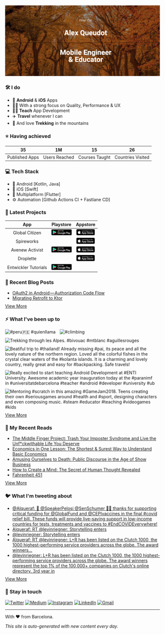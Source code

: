 ![banner](images/banner-cropped.jpg)

### 🛠 I do
- 📱 **Android** & **iOS** Apps
- 👨‍💻 With a strong focus on Quality, Performance & UX
- 👨‍🏫 **Teach** App Development
- ✈️ **Travel** whenever I can
- 💚 And love **Trekking** in the mountains

### ⭐️ Having achieved

| 35 | 1M | 15 | 26 |
| :-: | :-: | :-: | :-: |
| Published Apps | Users Reached | Courses Taught | Countries Visited |

### 💻 Tech Stack
- 🤖 Android [Kotlin, Java]
- 🍎 iOS [Swift]
- 📱 Multiplatform [Flutter]
- ⚙️ Automation [Github Actions CI + Fastlane CD]

### 📱 Latest Projects

| App | Playstore | Appstore |
| :-: | :-: | :-: |
| Global Citizen | <a href="https://play.google.com/store/apps/details?id=lr.globalcitizen.com"><img height = "20px" src="images/playstore.png"/></a> | <a href="https://apps.apple.com/us/app/global-citizen-take-action/id990655529"><img height = "20px" src="images/appstore.png"/></a> |
| Spireworks |  | <a href="https://apps.apple.com/us/app/spireworks/id1372884614"><img height = "20px" src="images/appstore.png"/></a> |
| Avenew Activist | <a href="https://play.google.com/store/apps/details?id=org.avenew.activist"><img height = "20px" src="images/playstore.png"/></a> | <a href="https://apps.apple.com/us/app/avenew-activist/id1529797327"><img height = "20px" src="images/appstore.png"/></a> |
| Droplette |  | <a href="https://apps.apple.com/py/app/droplette/id1535102177"><img height = "20px" src="images/appstore.png"/></a> |
| Entwickler Tutorials | <a href="https://play.google.com/store/apps/details?id=de.entwickler.tutorials.app"><img height = "20px" src="images/playstore.png"/></a> |  |

### 📕 Recent Blog Posts
<!-- BLOG-POST-LIST:START -->
- [OAuth2 in Android — Authorization Code Flow](https://medium.com/l-r-engineering/oauth2-in-android-authorization-code-flow-ffc4355dd473?source=rss-18ecf9ef4d5b------2)
- [Migrating Retrofit to Ktor](https://medium.com/l-r-engineering/migrating-retrofit-to-ktor-93bdaf58d7d4?source=rss-18ecf9ef4d5b------2)
<!-- BLOG-POST-LIST:END -->
<p style="margin-top:-5px">
        <a href="https://medium.com/@alqueraf">View More</a>
</p>

### ⚡️ What I've been up to
<!-- INSTAGRAM-FEED:START -->
<p><img width="250px" src="https://instagram.fiev22-1.fna.fbcdn.net/v/t51.2885-15/sh0.08/e35/c180.0.1080.1080a/s640x640/134741911_3550164045078801_496483062783369485_n.jpg?tp=1&_nc_ht=instagram.fiev22-1.fna.fbcdn.net&_nc_cat=109&_nc_ohc=0HXWihtYtXcAX_jxHr_&ccb=7-4&oh=79c963f3960567e2be28ba7e6b5c69b8&oe=607B0966" alt="#peru🇵🇪  #quienllama" style="padding-right:10px;padding-bottom:10px" /> <img width="250px" src="https://instagram.fiev22-2.fna.fbcdn.net/v/t51.2885-15/sh0.08/e35/c315.0.810.810a/s640x640/134835069_395271954906995_554156271251983796_n.jpg?tp=1&_nc_ht=instagram.fiev22-2.fna.fbcdn.net&_nc_cat=111&_nc_ohc=crXMw1PS8vwAX9uUr3w&ccb=7-4&oh=0b3648526c0154c7f14bf6e30c4083d9&oe=607DBA6B" alt="#climbing" style="padding-right:10px;padding-bottom:10px" /> <img width="250px" src="https://instagram.fiev22-1.fna.fbcdn.net/v/t51.2885-15/sh0.08/e35/s640x640/114581420_329866848037409_3165778290244745196_n.jpg?tp=1&_nc_ht=instagram.fiev22-1.fna.fbcdn.net&_nc_cat=105&_nc_ohc=9Ez8DlT-VvQAX9aExyC&ccb=7-4&oh=459bb290bc8cf8878fe57ac2011f0266&oe=607DDA07" alt="Trekking through les Alpes.  #bivouac  #mtblanc  #aguillesrouges" style="padding-right:10px;padding-bottom:10px" /> <img width="250px" src="https://instagram.fiev22-2.fna.fbcdn.net/v/t51.2885-15/sh0.08/e35/s640x640/50659791_115686899539189_4155358141532017584_n.jpg?tp=1&_nc_ht=instagram.fiev22-2.fna.fbcdn.net&_nc_cat=101&_nc_ohc=hhp3I0DpH4YAX93g72A&ccb=7-4&oh=e86e89d2f356575bc97ad8b482e7c496&oe=607DAA38" alt="Beatiful trip to  #thailand! Already missing  #pai, its peace and all the lovely nature of the northern region. Loved all the colorful fishes in the crystal clear waters of the  #kolanta islands. It is a charming and lovely country, really great and easy for  #backpacking.  Safe travels!" style="padding-right:10px;padding-bottom:10px" /> <img width="250px" src="https://instagram.fiev22-1.fna.fbcdn.net/v/t51.2885-15/e35/c236.0.608.608a/42653029_2058615494449795_4125159065197996634_n.jpg?tp=1&_nc_ht=instagram.fiev22-1.fna.fbcdn.net&_nc_cat=107&_nc_ohc=hVM-yohOtJEAX-vePps&ccb=7-4&oh=caab34f92cd8ee5be7ce687bcf1f1e01&oe=607C8BA3" alt="Really excited to start teaching Android Development at  #ENTI University. Awesome academic year inauguration today at the  #paranimf in  #universitatdebarcelona   #teacher  #android  #developer  #university  #ub" style="padding-right:10px;padding-bottom:10px" /> <img width="250px" src="https://instagram.fiev22-2.fna.fbcdn.net/v/t51.2885-15/sh0.08/e35/s640x640/42169570_2220304901628496_3212191554685421790_n.jpg?tp=1&_nc_ht=instagram.fiev22-2.fna.fbcdn.net&_nc_cat=104&_nc_ohc=oAiu6d3D5S8AX-_Km40&ccb=7-4&oh=3257b63bbe2a6c069473d658189e1c46&oe=6054A6F5" alt="Mentoring  #scratch in this amazing  #GameJam2018. Teens creating their own  #seriousgames around  #health and  #sport, designing characters and even composing music.   #steam  #educator  #teaching  #videogames  #kids" style="padding-right:10px;padding-bottom:10px" /> </p>
<!-- INSTAGRAM-FEED:END -->
<p style="margin-top:-15px">
        <a href="https://instagram.com/alqueraf">View More</a>
</p>

### 📖 My Recent Reads
<!-- GOODREADS:START -->
- [The Middle Finger Project: Trash Your Imposter Syndrome and Live the Unf*ckwithable Life You Deserve](https://www.goodreads.com/review/show/3546824765?utm_medium=api&utm_source=rss)
- [Economics in One Lesson: The Shortest & Surest Way to Understand Basic Economics](https://www.goodreads.com/review/show/3324987322?utm_medium=api&utm_source=rss)
- [Amusing Ourselves to Death: Public Discourse in the Age of Show Business](https://www.goodreads.com/review/show/2968197244?utm_medium=api&utm_source=rss)
- [How to Create a Mind: The Secret of Human Thought Revealed](https://www.goodreads.com/review/show/2788723762?utm_medium=api&utm_source=rss)
- [Fahrenheit 451](https://www.goodreads.com/review/show/3194911091?utm_medium=api&utm_source=rss)
<!-- GOODREADS:END -->
<p style="margin-top:-5px">
        <a href="https://www.goodreads.com/user/show/40277231-alex-queudot">View More</a>
</p>

### 🐦 What I'm tweeting about
<!-- TWITTER:START -->
- [@Alqueraf: 🙏 @SpeakerPelosi @SenSchumer 🙏🏾 thanks for supporting critical funding for @GlobalFund and @CEPIvaccines in the final #covid relief bill. These funds will provide live-saving support in low-income countries for tests, treatments and vaccines to #EndCOVIDEverywhere!](https://rss.app/articles/cb4e791f6f6d729c074351566bd3a7c508111d6e3e33a3f4c7f0861cca9573c6f60ab61368dbd969f4a5697bdf150d9661d769e2c1137d)
- [Alqueraf: RT @levinriegner: Storytelling enters](https://rss.app/articles/cb4e791f6f6d729c074351566bd3a7c508111d6e3e33a3f4c7f0861cca9573c6f60ab61368dbd869fba16b7dd917079460d16de0c51379)
- [@levinriegner: Storytelling enters](https://rss.app/articles/cb4e791f6f6d729c074351566bd3a7c508111d6e133aa4e8ccf08e1f828862d5ad0cb15d2d9d9d77f2a16c7cd8150c9366d369e4c1177f1d8338c2)
- [Alqueraf: RT @levinriegner: L+R has been listed on the Clutch 1000, the 1000 highest-performing service providers across the globe. The award winners…](https://rss.app/articles/cb4e791f6f6d729c074351566bd3a7c508111d6e3e33a3f4c7f0861cca9573c6f60ab61368dbda6efaa66c7cde11069368dd60e3c6117c)
- [@levinriegner: L+R has been listed on the Clutch 1000, the 1000 highest-performing service providers across the globe. The award winners represent the top 1% of the 100,000+ companies on Clutch's online directory. 3rd year in](https://rss.app/articles/cb4e791f6f6d729c074351566bd3a7c508111d6e133aa4e8ccf08e1f828862d5ad0cb15d2d9d9d77f2a16e7bd7170e9664d16de3c1127215823dcd)
<!-- TWITTER:END -->
<p style="margin-top:-5px">
        <a href="https://twitter.com/alqueraf">View More</a>
</p>

### 💬 Stay in touch
<p>
        <a href="https://twitter.com/alqueraf" target="_blank"><img alt="Twitter"
                        src="https://img.shields.io/badge/twitter-%231DA1F2.svg?&style=for-the-badge&logo=twitter&logoColor=white" /></a>
        <a href="https://medium.com/@alqueraf" target="_blank"><img alt="Medium"
                        src="https://img.shields.io/badge/medium-%2312100E.svg?&style=for-the-badge&logo=medium&logoColor=white" /></a>
        <a href="https://www.instagram.com/alqueraf" target="_blank"><img alt="Instagram"
                        src="https://img.shields.io/badge/instagram-%23E4405F.svg?&style=for-the-badge&logo=instagram&logoColor=white" /></a>
        <a href="https://www.linkedin.com/in/alexqueudot" target="_blank"><img alt="LinkedIn"
                        src="https://img.shields.io/badge/linkedin-%230077B5.svg?&style=for-the-badge&logo=linkedin&logoColor=white" /></a>
        <a href="mailto:alqueraf@gmail.com" target="_blank"><img alt="Gmail"
                        src="https://img.shields.io/badge/Gmail-D14836?style=for-the-badge&logo=gmail&logoColor=white" /></a>
</p>

---
With ❤️ from Barcelona.

*This site is auto-generated with new content every day*.